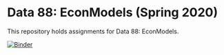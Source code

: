 # Data 88: EconModels (Spring 2020)

This repository holds assignments for Data 88: EconModels.

[![Binder](https://mybinder.org/badge_logo.svg)](https://mybinder.org/v2/gh/ds-connectors/DATA-88-EconModels/master)
